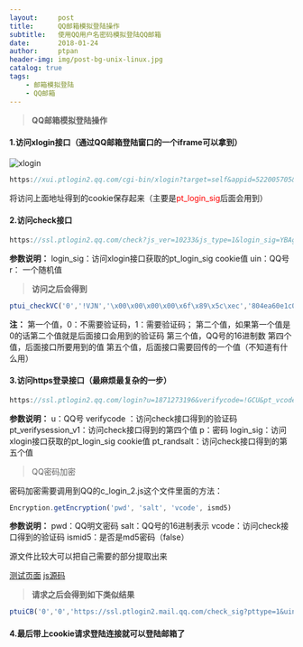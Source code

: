 ```yaml
---
layout:     post
title:      QQ邮箱模拟登陆操作
subtitle:   使用QQ用户名密码模拟登陆QQ邮箱
date:       2018-01-24
author:     ptpan
header-img: img/post-bg-unix-linux.jpg
catalog: true
tags:
    - 邮箱模拟登陆
    - QQ邮箱
---
```


>
> **QQ邮箱模拟登陆操作**

#### 1.访问xlogin接口（通过QQ邮箱登陆窗口的一个iframe可以拿到）

![xlogin](http://ptpan.top/img/post/qq-login-iframe-code.png "xlogin")

```javascript
https://xui.ptlogin2.qq.com/cgi-bin/xlogin?target=self&appid=522005705&daid=4&s_url=https://mail.qq.com/cgi-bin/readtemplate?check=false%26t=loginpage_new_jump%26vt=passport%26vm=wpt%26ft=loginpage%26target=&style=25&low_login=1&proxy_url=https://mail.qq.com/proxy.html&need_qr=1&hide_border=1&border_radius=1&self_regurl=http://zc.qq.com/chs/index.html?type=1&app_id=11005?t=regist&pt_feedback_link=http://support.qq.com/discuss/350_1.shtml&css=https://res.mail.qq.com/zh_CN/htmledition/style/ptlogin_input24e6b9.css
```

将访问上面地址得到的cookie保存起来（主要是<font color="red">pt_login_sig</font>后面会用到）

#### 2.访问check接口

```java
https://ssl.ptlogin2.qq.com/check?js_ver=10233&js_type=1&login_sig=YBAgwC0mGS89sG93aXrkIdOrD00D-IALYfZ6vgC3SnedVVNm8HpMxHSlxqCG-PEN&pt_uistyle=25&regmaster=&pt_tea=2&pt_vcode=0&uin=xxxxxxx&appid=522005705&r=0.07185151645254728
```
**参数说明：**
login_sig：访问xlogin接口获取的pt_login_sig cookie值
uin：QQ号
r： 一个随机值

>
> **访问之后会得到**

```javascript
ptui_checkVC('0','!VJN','\x00\x00\x00\x00\x6f\x89\x5c\xec','804ea60e1c03c1c7003296522b0bbfaf53518ff2baab40b15fb55e28ca96d3d7786e6b44018c66adee5f409880b104412228363c2543619f','2')
```

**注：**
第一个值，0：不需要验证码，1：需要验证码；
第二个值，如果第一个值是0的话第二个值就是后面接口会用到的验证码
第三个值，QQ号的16进制数
第四个值，后面接口所要用到的值
第五个值，后面接口需要回传的一个值（不知道有什么用）

#### 3.访问https登录接口（最麻烦最复杂的一步）

```javascript
https://ssl.ptlogin2.qq.com/login?u=1871273196&verifycode=!GCU&pt_vcode_v1=0&pt_verifysession_v1=343af576e975768817b37e0b1c832ef30e7858b090ba460ee82b79efcb94b9bb2fd2b38ff0f02d6db63ad86fb3f795285035e9aec2f7bc2c&p=ZyA04zY*0fSKXAuOlKbYmQ0T*2g4cTwFJb88J0xN7HETYF5rEtqBaOxkAlacCM2d7F1b*cV90lwdY3NdZYZkWkHuZOF1xZz*O-777RaleT6hfdzaGW0zkbshs335NgRnKFLcI8S9qSerLmuMrAwlRtSn62yMxgDy-CokRBHlm4uL5IijuUkKpSxuL3pnfg7DGqWjvgb-Zrz1XfQ*q5N-tckwx3DmL3W2ItCsF3uxbjGZiYEy3i*hFHC0myQLhufO5KH0c8efeGKRNG8stJDDL8aB-bDCEqsxrgDirWg*zgNYyh0xIUMX2icxNZ**8ga97wQ76BfxLIsidwre0cfgCw__&pt_randsalt=2&u1=https%3A%2F%2Fmail.qq.com%2Fcgi-bin%2Flogin%3Fvt%3Dpassport%26vm%3Dwpt%26ft%3Dloginpage%26target%3D%26account%3D1871273196&ptredirect=1&h=1&t=1&g=1&from_ui=1&ptlang=2052&js_ver=10233&js_type=1&login_sig=YBAgwC0mGS89sG93aXrkIdOrD00D-IALYfZ6vgC3SnedVVNm8HpMxHSlxqCG-PEN&pt_uistyle=25&aid=522005705&daid=4
```

**参数说明：**
u：QQ号
verifycode ：访问check接口得到的验证码
pt_verifysession_v1：访问check接口得到的第四个值
p：密码
login_sig：访问xlogin接口获取的pt_login_sig cookie值
pt_randsalt：访问check接口得到的第五个值

>
> QQ密码加密

密码加密需要调用到QQ的c_login_2.js这个文件里面的方法：

```javascript
Encryption.getEncryption('pwd', 'salt', 'vcode', ismd5)
```

**参数说明：**
pwd：QQ明文密码
salt：QQ号的16进制表示
vcode：访问check接口得到的验证码
ismid5：是否是md5密码（false） 

源文件比较大可以把自己需要的部分提取出来

[测试页面](http://ptpan.top/file/qq-encryption/index1.html)
[js源码](http://ptpan.top/file/qq-encryption/qq.js)

>
> **请求之后会得到如下类似结果**

```javascript
ptuiCB('0','0','https://ssl.ptlogin2.mail.qq.com/check_sig?pttype=1&uin=1871273196&service=login&nodirect=0&ptsigx=a6604498649a79f8407b06c171b50f73cdfc878de0436d71b8afa57d7e6c41ac755dbf49c0c17127482dbc1c4df7791eec4dc88cef1622fd36f092869f4341e6&s_url=https%3A%2F%2Fmail.qq.com%2Fcgi-bin%2Flogin%3Fvt%3Dpassport%26vm%3Dwpt%26ft%3Dloginpage%26target%3D%26account%3D1871273196&f_url=&ptlang=2052&ptredirect=101&aid=522005705&daid=4&j_later=0&low_login_hour=0&regmaster=0&pt_login_type=1&pt_aid=0&pt_aaid=0&pt_light=0&pt_3rd_aid=0','1','登录成功！', 'PaPa')
```

#### 4.最后带上cookie请求登陆连接就可以登陆邮箱了

